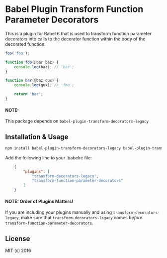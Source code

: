 # Babel Plugin Transform Function Parameter Decorators

This is a plugin for Babel 6 that is used to transform function parameter
decorators into calls to the decorator function within the body of the decorated
function:
```javascript
foo('foo');

function foo(@bar baz) {
    console.log(baz); // 'bar';
}

function bar(@baz qux) {
    console.log(qux); // 'foo';

    return 'bar';
}
```

#### NOTE:
This package depends on `babel-plugin-transform-decorators-legacy`

## Installation & Usage
```bash
npm install babel-plugin-transform-decorators-legacy babel-plugin-transform-function-parameter-decorators
```

Add the following line to your .babelrc file:

```json
    {
        "plugins": [
            "transform-decorators-legacy",
            "transform-function-parameter-decorators"
        ]
    }
```


#### NOTE: Order of Plugins Matters!
If you are including your plugins manually and using `transform-decorators-legacy`, make sure that `transform-decorators-legacy` comes *before* `transform-function-parameter-decorators`.

## License
MIT (c) 2016
